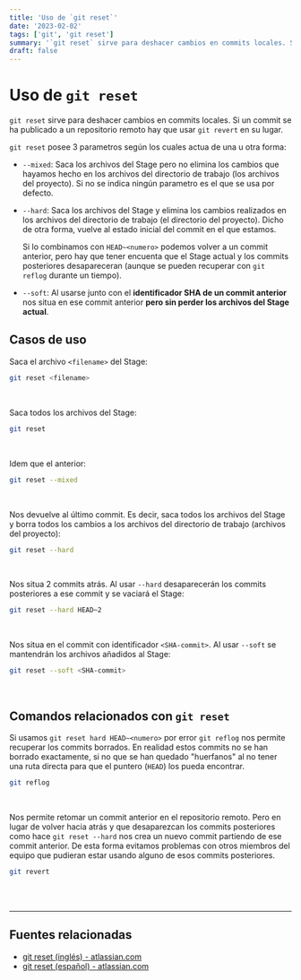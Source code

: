 ```yaml
---
title: 'Uso de `git reset`'
date: '2023-02-02'
tags: ['git', 'git reset']
summary: '`git reset` sirve para deshacer cambios en commits locales. Si un commit se ha publicado a un repositorio remoto hay que usar `git revert` en su lugar.'
draft: false
---
```


# Uso de `git reset`

`git reset` sirve para deshacer cambios en commits locales. Si un commit se ha publicado a un repositorio remoto hay que usar `git revert` en su lugar.

`git reset` posee 3 parametros según los cuales actua de una u otra forma:

- `--mixed`: Saca los archivos del Stage pero no elimina los cambios que hayamos hecho en los archivos del directorio de trabajo (los archivos del proyecto). Si no se indica ningún parametro es el que se usa por defecto.

- `--hard`: Saca los archivos del Stage y elimina los cambios realizados en los archivos del directorio de trabajo (el directorio del proyecto). Dicho de otra forma, vuelve al estado inicial del commit en el que estamos.

  Si lo combinamos con `HEAD~<numero>` podemos volver a un commit anterior, pero hay que tener encuenta que el Stage actual y los commits posteriores desapareceran (aunque se pueden recuperar con `git reflog` durante un tiempo).

- `--soft`: Al usarse junto con el **identificador SHA de un commit anterior** nos situa en ese commit anterior **pero sin perder los archivos del Stage actual**.

## Casos de uso

Saca el archivo `<filename>` del Stage:

```bash
git reset <filename>
```

<br />

Saca todos los archivos del Stage:

```bash
git reset
```

<br />

Idem que el anterior:

```bash
git reset --mixed
```

<br />

Nos devuelve al último commit. Es decir, saca todos los archivos del Stage y borra todos los cambios a los archivos del directorio de trabajo (archivos del proyecto):

```bash
git reset --hard
```

<br />

Nos situa 2 commits atrás. Al usar `--hard` desaparecerán los commits posteriores a ese commit y se vaciará el Stage:

```bash
git reset --hard HEAD~2
```

<br />

Nos situa en el commit con identificador `<SHA-commit>`. Al usar `--soft` se mantendrán los archivos añadidos al Stage:

```bash
git reset --soft <SHA-commit>
```

<br />

## Comandos relacionados con `git reset`

Si usamos `git reset hard HEAD~<numero>` por error `git reflog` nos permite recuperar los commits borrados. En realidad estos commits no se han borrado exactamente, si no que se han quedado "huerfanos" al no tener una ruta directa para que el puntero (`HEAD`) los pueda encontrar.

```bash
git reflog
```

<br />

Nos permite retomar un commit anterior en el repositorio remoto. Pero en lugar de volver hacia atrás y que desaparezcan los commits posteriores como hace `git reset --hard` nos crea un nuevo commit partiendo de ese commit anterior. De esta forma evitamos problemas con otros miembros del equipo que pudieran estar usando alguno de esos commits posteriores.

```bash
git revert
```

<br />
<br />
<hr />

## Fuentes relacionadas

- [git reset (inglés) - atlassian.com](https://www.atlassian.com/git/tutorials/undoing-changes/git-reset)
- [git reset (español) - atlassian.com](https://www.atlassian.com/es/git/tutorials/undoing-changes/git-reset)
